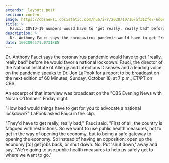 ```yaml
--- 
extends: _layouts.post 
section: content 
image: https://cbsnews1.cbsistatic.com/hub/i/r/2020/10/16/af312fe7-6d6e-4168-b5cd-2043f49181cf/thumbnail/1200x630/81c2e76262b81d59241feb8792c56a18/faucieveningnewsclip0.jpg 
title: > 
  Fauci: COVID-19 numbers would have to "get really, really bad" before advocating national lockdown 
description: > 
  Dr. Anthony Fauci says the coronavirus pandemic would have to get "really, really bad" before he would favor a national lockdown."How bad would things have to get for you to advocate a national lockdown?""They'd have to get really, really bad," Fauci said.So we want to use public health measures, not to get in the way of opening the economy, but to being a safe gateway to opening the economy.Put 'shut down,' away and say, 'We're going to use public health measures to help us safely get to where we want to go." 
date: 1602896571.0731885 
--- 
```

Dr. Anthony Fauci says the coronavirus pandemic would have to get "really, really bad" before he would favor a national lockdown. Fauci, the director of the National Institute of Allergy and Infectious Diseases and a leading voice on the pandemic speaks to Dr. Jon LaPook for a report to be broadcast on the next edition of 60 Minutes, Sunday, October 18, at 7 p.m., ET/PT on CBS.

An excerpt of that interview was broadcast on the "CBS Evening News with Norah O'Donnell" Friday night.

"How bad would things have to get for you to advocate a national lockdown?" LaPook asked Fauci in the clip.

"They'd have to get really, really bad," Fauci said. "First of all, the country is fatigued with restrictions. So we want to use public health measures, not to get in the way of opening the economy, but to being a safe gateway to opening the economy. So instead of having an opposition: open up the economy [to] get jobs back, or shut down. No. Put 'shut down,' away and say, 'We're going to use public health measures to help us safely get to where we want to go."